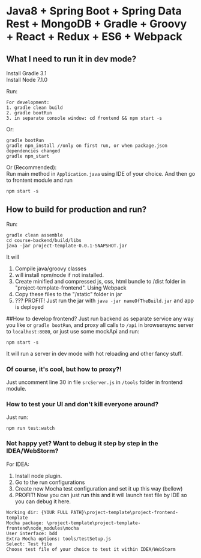 # Java8 + Spring Boot + Spring Data Rest + MongoDB + Gradle + Groovy + React + Redux + ES6 + Webpack

## What I need to run it in dev mode?
Install Gradle 3.1  
Install Node 7.1.0

Run:

```
For development:
1. gradle clean build
2. gradle bootRun
3. in separate console window: cd frontend && npm start -s
```
Or: 
```
gradle bootRun
gradle npm_install //only on first run, or when package.json dependencies changed
gradle npm_start
```
Or (Recommended):  
Run main method in `Application.java` using IDE of your choice. And then go to frontent module and run
```
npm start -s
```

## How to build for production and run?
Run:
```
gradle clean assemble
cd course-backend/build/libs
java -jar project-template-0.0.1-SNAPSHOT.jar
```
It will
 1. Compile java/groovy classes  
 2. will install npm/node if not installed.
 3. Create minified and compressed js, css, html bundle to /dist folder in "project-template-frontend". Using Webpack
 4. Copy these files to the "/static" folder in jar
 5. ??? PROFIT! Just run the jar with `java -jar nameOfTheBuild.jar`  and app is deployed

##How to develop frontend?
Just run backend as separate service any way you like or  `gradle bootRun`, and proxy all calls to `/api` in browsersync server to `localhost:8080`,
or just use some mockApi and run:
```
npm start -s
```
It will run a server in dev mode with hot reloading and other fancy stuff.

### Of course, it's cool, but how to proxy?!
Just uncomment line 30 in file `srcServer.js` in `/tools` folder in frontend module.

### How to test your UI and don't kill everyone around?
Just run:
```
npm run test:watch
```
### Not happy yet? Want to debug it step by step in the IDEA/WebStorm?  
For IDEA:
 1. Install node plugin.
 2. Go to the run configurations
 3. Create new Mocha test configuration and set it up this way (bellow)
 4. PROFIT! Now you can just run this and it will launch test file by IDE so you can debug it here.

```
Working dir: {YOUR FULL PATH}\project-template\project-frontend-template
Mocha package: \project-template\project-template-frontend\node_modules\mocha
User interface: bdd
Extra Mocha options: tools/testSetup.js
Select: Test file
Choose test file of your choice to test it within IDEA/WebStorm
```

